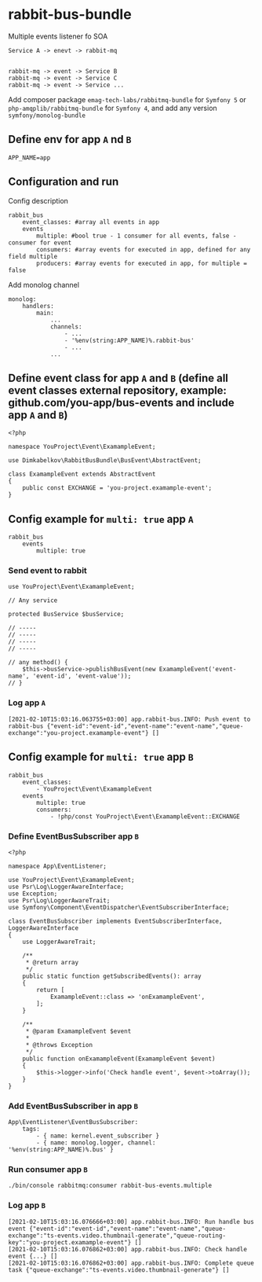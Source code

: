 # rabbit-bus-bundle

Multiple events listener fo SOA

```
Service A -> enevt -> rabbit-mq


rabbit-mq -> event -> Service B
rabbit-mq -> event -> Service C
rabbit-mq -> event -> Service ...
```


Add composer package `emag-tech-labs/rabbitmq-bundle` for `Symfony 5` or `php-amqplib/rabbitmq-bundle` for `Symfony 4`,
and add any version `symfony/monolog-bundle`

## Define env for app `A` nd `B`

```
APP_NAME=app
```

## Configuration and run

Config description

```
rabbit_bus
    event_classes: #array all events in app
    events
        multiple: #bool true - 1 consumer for all events, false - consumer for event 
        consumers: #array events for executed in app, defined for any field multiple
        producers: #array events for executed in app, for multiple = false
```

Add monolog channel

```
monolog:
    handlers:
        main:
            ...
            channels:
                - ...
                - '%env(string:APP_NAME)%.rabbit-bus'
                - ...
            ...
```

## Define event class for app `A` and `B` (define all event classes external repository, example: github.com/you-app/bus-events and include app `A` and `B`)

```
<?php

namespace YouProject\Event\ExamampleEvent;

use Dimkabelkov\RabbitBusBundle\BusEvent\AbstractEvent;

class ExamampleEvent extends AbstractEvent
{
    public const EXCHANGE = 'you-project.examample-event';
}

```

## Config example for `multi: true` app `A`

```
rabbit_bus
    events
        multiple: true
```

### Send event to rabbit

```
use YouProject\Event\ExamampleEvent;

// Any service

protected BusService $busService;

// -----
// -----
// -----
// -----

// any method() {
    $this->busService->publishBusEvent(new ExamampleEvent('event-name', 'event-id', 'event-value'));
// }
```

### Log app `A`

```
[2021-02-10T15:03:16.063755+03:00] app.rabbit-bus.INFO: Push event to rabbit-bus {"event-id":"event-id","event-name":"event-name","queue-exchange":"you-project.examample-event"} []
```

## Config example for `multi: true` app `B`

```
rabbit_bus
    event_classes:
        - YouProject\Event\ExamampleEvent
    events
        multiple: true
        consumers:
            - !php/const YouProject\Event\ExamampleEvent::EXCHANGE
```

### Define EventBusSubscriber app `B`

```
<?php

namespace App\EventListener;

use YouProject\Event\ExamampleEvent;
use Psr\Log\LoggerAwareInterface;
use Exception;
use Psr\Log\LoggerAwareTrait;
use Symfony\Component\EventDispatcher\EventSubscriberInterface;

class EventBusSubscriber implements EventSubscriberInterface, LoggerAwareInterface
{
    use LoggerAwareTrait;

    /**
     * @return array
     */
    public static function getSubscribedEvents(): array
    {
        return [
            ExamampleEvent::class => 'onExamampleEvent',
        ];
    }

    /**
     * @param ExamampleEvent $event
     *
     * @throws Exception
     */
    public function onExamampleEvent(ExamampleEvent $event)
    {
        $this->logger->info('Check handle event', $event->toArray());
    }
}
```

### Add EventBusSubscriber in app `B`

```
App\EventListener\EventBusSubscriber:
    tags:
        - { name: kernel.event_subscriber }
        - { name: monolog.logger, channel: '%env(string:APP_NAME)%.bus' }
```



### Run consumer app `B`

```
./bin/console rabbitmq:consumer rabbit-bus-events.multiple
```

### Log app `B`

```
[2021-02-10T15:03:16.076666+03:00] app.rabbit-bus.INFO: Run handle bus event {"event-id":"event-id","event-name":"event-name","queue-exchange":"ts-events.video.thumbnail-generate","queue-routing-key":"you-project.examample-event"} []
[2021-02-10T15:03:16.076862+03:00] app.rabbit-bus.INFO: Check handle event {...} []
[2021-02-10T15:03:16.076862+03:00] app.rabbit-bus.INFO: Complete queue task {"queue-exchange":"ts-events.video.thumbnail-generate"} []
```
